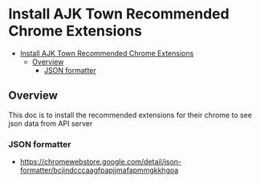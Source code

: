 # Install AJK Town Recommended Chrome Extensions

<!-- TOC -->

- [Install AJK Town Recommended Chrome Extensions](#install-ajk-town-recommended-chrome-extensions)
  - [Overview](#overview)
    - [JSON formatter](#json-formatter)

<!-- /TOC -->

## Overview

This doc is to install the recommended extensions for their chrome to see json data from API server


### JSON formatter

- https://chromewebstore.google.com/detail/json-formatter/bcjindcccaagfpapjjmafapmmgkkhgoa